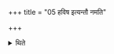+++
title = "05 हविष इत्यन्तौ नमति"

+++

<details><summary>थिते</summary>

5. He modifies the ends (of the orders) (with the word) haviṣaḥ (instead of vapāyā medasaḥ). 
</details>
